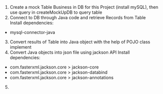 1. Create a mock Table Business in DB for this Project (install mySQL), then use query in createMockUpDB to query table
2. Connect to DB through Java code and retrieve Records from Table
Install dependencies:
- mysql-connector-java
3. Convert results of Table into Java object with the help of POJO class implement
4. Convert Java objects into json file using jackson API
Install dependencies:
- com.fasterxml.jackson.core > jackson-core
- com.fasterxml.jackson.core > jackson-databind
- com.fasterxml.jackson.core > jackson-annotations
5.